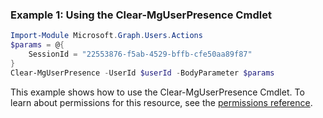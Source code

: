 ### Example 1: Using the Clear-MgUserPresence Cmdlet
```powershell
Import-Module Microsoft.Graph.Users.Actions
$params = @{
	SessionId = "22553876-f5ab-4529-bffb-cfe50aa89f87"
}
Clear-MgUserPresence -UserId $userId -BodyParameter $params
```
This example shows how to use the Clear-MgUserPresence Cmdlet.
To learn about permissions for this resource, see the [permissions reference](/graph/permissions-reference).

